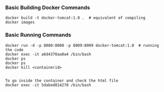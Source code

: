 ### Basic Building Docker Commands 
	docker build -t docker-tomcat:1.0 .  # equivalent of compiling
	docker images
	
### Basic Running Commands	
	docker run -d -p 8080:8080 -p 8009:8009 docker-tomcat:1.0  # running the code
	docker exec -it a6d4370aa0a4 /bin/bash
	docker ps
	docker ps
	docker kill <containerid>
	
	
	To go inside the container and check the html file
	docker exec -it 5dabed814270 /bin/bash
	